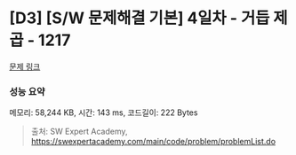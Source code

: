 # [D3] [S/W 문제해결 기본] 4일차 - 거듭 제곱 - 1217 

[문제 링크](https://swexpertacademy.com/main/code/problem/problemDetail.do?contestProbId=AV14dUIaAAUCFAYD) 

### 성능 요약

메모리: 58,244 KB, 시간: 143 ms, 코드길이: 222 Bytes



> 출처: SW Expert Academy, https://swexpertacademy.com/main/code/problem/problemList.do